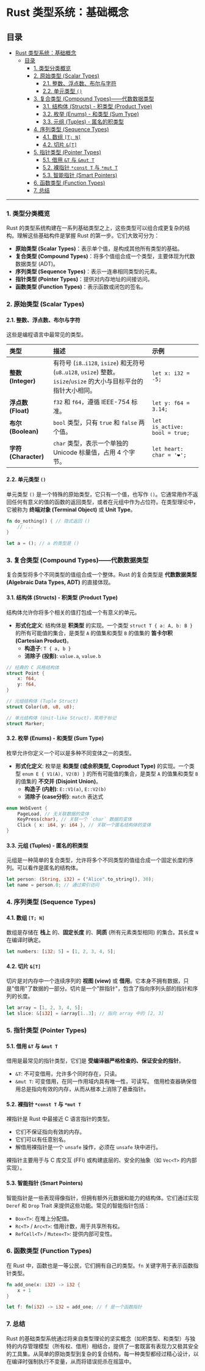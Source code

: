 # Rust 类型系统：基础概念

## 目录

- [Rust 类型系统：基础概念](#rust-类型系统基础概念)
  - [目录](#目录)
    - [1. 类型分类概览](#1-类型分类概览)
    - [2. 原始类型 (Scalar Types)](#2-原始类型-scalar-types)
      - [2.1. 整数、浮点数、布尔与字符](#21-整数浮点数布尔与字符)
      - [2.2. 单元类型 `()`](#22-单元类型-)
    - [3. 复合类型 (Compound Types)——代数数据类型](#3-复合类型-compound-types代数数据类型)
      - [3.1. 结构体 (Structs) - 积类型 (Product Type)](#31-结构体-structs---积类型-product-type)
      - [3.2. 枚举 (Enums) - 和类型 (Sum Type)](#32-枚举-enums---和类型-sum-type)
      - [3.3. 元组 (Tuples) - 匿名的积类型](#33-元组-tuples---匿名的积类型)
    - [4. 序列类型 (Sequence Types)](#4-序列类型-sequence-types)
      - [4.1. 数组 `[T; N]`](#41-数组-t-n)
      - [4.2. 切片 `&[T]`](#42-切片-t)
    - [5. 指针类型 (Pointer Types)](#5-指针类型-pointer-types)
      - [5.1. 借用 `&T` 与 `&mut T`](#51-借用-t-与-mut-t)
      - [5.2. 裸指针 `*const T` 与 `*mut T`](#52-裸指针-const-t-与-mut-t)
      - [5.3. 智能指针 (Smart Pointers)](#53-智能指针-smart-pointers)
    - [6. 函数类型 (Function Types)](#6-函数类型-function-types)
    - [7. 总结](#7-总结)

---

### 1. 类型分类概览

Rust 的类型系统构建在一系列基础类型之上，这些类型可以组合成更复杂的结构。理解这些基础构件是掌握 Rust 的第一步。它们大致可分为：

- **原始类型 (Scalar Types)**：表示单个值，是构成其他所有类型的基础。
- **复合类型 (Compound Types)**：将多个值组合成一个类型，主要体现为代数数据类型 (ADT)。
- **序列类型 (Sequence Types)**：表示一连串相同类型的元素。
- **指针类型 (Pointer Types)**：提供对内存地址的间接访问。
- **函数类型 (Function Types)**：表示函数或闭包的签名。

### 2. 原始类型 (Scalar Types)

#### 2.1. 整数、浮点数、布尔与字符

这些是编程语言中最常见的类型。

| 类型 | 描述 | 示例 |
| :--- | :--- | :--- |
| **整数 (Integer)** | 有符号 (`i8`..`i128`, `isize`) 和无符号 (`u8`..`u128`, `usize`) 整数。`isize`/`usize` 的大小与目标平台的指针大小相同。 | `let x: i32 = -5;` |
| **浮点数 (Float)**| `f32` 和 `f64`，遵循 IEEE-754 标准。| `let y: f64 = 3.14;` |
| **布尔 (Boolean)**| `bool` 类型，只有 `true` 和 `false` 两个值。| `let is_active: bool = true;` |
| **字符 (Character)**| `char` 类型，表示一个单独的 Unicode 标量值，占用 4 个字节。| `let heart: char = '❤';` |

#### 2.2. 单元类型 `()`

单元类型 `()` 是一个特殊的原始类型，它只有一个值，也写作 `()`。它通常用作不返回任何有意义的值的函数的返回类型，或者在元组中作为占位符。在类型理论中，它被称为 **终端对象 (Terminal Object)** 或 **Unit Type**。

```rust
fn do_nothing() { // 隐式返回 ()
    // ...
}

let a = (); // a 的类型是 ()
```

### 3. 复合类型 (Compound Types)——代数数据类型

复合类型将多个不同类型的值组合成一个整体。Rust 的复合类型是 **代数数据类型 (Algebraic Data Types, ADT)** 的直接体现。

#### 3.1. 结构体 (Structs) - 积类型 (Product Type)

结构体允许你将多个相关的值打包成一个有意义的单元。

- **形式化定义**: 结构体是 **积类型** 的实现。一个类型 `struct T { a: A, b: B }` 的所有可能值的集合，是类型 `A` 的值集和类型 `B` 的值集的 **笛卡尔积 (Cartesian Product)**。
  - **构造子**: `T { a, b }`
  - **消除子 (投影)**: `value.a`, `value.b`

```rust
// 经典的 C 风格结构体
struct Point {
    x: f64,
    y: f64,
}

// 元组结构体 (Tuple Struct)
struct Color(u8, u8, u8);

// 单元结构体 (Unit-like Struct)，常用于标记
struct Marker;
```

#### 3.2. 枚举 (Enums) - 和类型 (Sum Type)

枚举允许你定义一个可以是多种不同变体之一的类型。

- **形式化定义**: 枚举是 **和类型 (或余积类型, Coproduct Type)** 的实现。一个类型 `enum E { V1(A), V2(B) }` 的所有可能值的集合，是类型 `A` 的值集和类型 `B` 的值集的 **不交并 (Disjoint Union)**。
  - **构造子 (内射)**: `E::V1(a)`, `E::V2(b)`
  - **消除子 (case分析)**: `match` 表达式

```rust
enum WebEvent {
    PageLoad, // 无关联数据的变体
    KeyPress(char), // 关联一个 `char` 数据的变体
    Click { x: i64, y: i64 }, // 关联一个匿名结构体的变体
}
```

#### 3.3. 元组 (Tuples) - 匿名的积类型

元组是一种简单的复合类型，允许将多个不同类型的值组合成一个固定长度的序列。可以看作是匿名的结构体。

```rust
let person: (String, i32) = ("Alice".to_string(), 30);
let name = person.0; // 通过索引访问
```

### 4. 序列类型 (Sequence Types)

#### 4.1. 数组 `[T; N]`

数组是存储在 **栈上** 的、**固定长度** 的、**同质** (所有元素类型相同) 的集合。其长度 `N` 在编译时确定。

```rust
let numbers: [i32; 5] = [1, 2, 3, 4, 5];
```

#### 4.2. 切片 `&[T]`

切片是对内存中一个连续序列的 **视图 (view)** 或 **借用**。它本身不拥有数据，只是"借用"了数据的一部分。切片是一个"胖指针"，包含了指向序列头部的指针和序列的长度。

```rust
let array = [1, 2, 3, 4, 5];
let slice: &[i32] = &array[1..3]; // 指向 array 中的 [2, 3]
```

### 5. 指针类型 (Pointer Types)

#### 5.1. 借用 `&T` 与 `&mut T`

借用是最常见的指针类型，它们是 **受编译器严格检查的、保证安全的指针**。

- `&T`: 不可变借用，允许多个同时存在，只读。
- `&mut T`: 可变借用，在同一作用域内具有唯一性，可读写。
借用检查器确保借用总是指向有效的内存，从而从根本上消除了悬垂指针。

#### 5.2. 裸指针 `*const T` 与 `*mut T`

裸指针是 Rust 中最接近 C 语言指针的类型。

- 它们不保证指向有效的内存。
- 它们可以有任意别名。
- 解借用裸指针是一个 `unsafe` 操作，必须在 `unsafe` 块中进行。

裸指针主要用于与 C 库交互 (FFI) 或构建底层的、安全的抽象（如 `Vec<T>` 的内部实现）。

#### 5.3. 智能指针 (Smart Pointers)

智能指针是一些表现得像指针，但拥有额外元数据和能力的结构体。它们通过实现 `Deref` 和 `Drop` Trait 来提供这些功能。常见的智能指针包括：

- `Box<T>`: 在堆上分配值。
- `Rc<T>` / `Arc<T>`: 借用计数，用于共享所有权。
- `RefCell<T>` / `Mutex<T>`: 提供内部可变性。

### 6. 函数类型 (Function Types)

在 Rust 中，函数也是一等公民，它们拥有自己的类型。`fn` 关键字用于表示函数指针类型。

```rust
fn add_one(x: i32) -> i32 {
    x + 1
}

let f: fn(i32) -> i32 = add_one; // f 是一个函数指针
```

### 7. 总结

Rust 的基础类型系统通过将来自类型理论的坚实概念（如积类型、和类型）与独特的内存管理模型（所有权、借用）相结合，提供了一套既富有表现力又极其安全的工具集。从简单的原始类型到复杂的复合结构，每一种类型都经过精心设计，以在编译时强制执行不变量，从而将错误扼杀在摇篮中。
